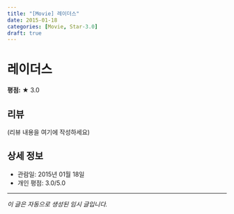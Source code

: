 ```yaml
---
title: "[Movie] 레이더스"
date: 2015-01-18
categories: [Movie, Star-3.0]
draft: true
---
```


# 레이더스

**평점:** ★ 3.0

## 리뷰

(리뷰 내용을 여기에 작성하세요)

## 상세 정보

- 관람일: 2015년 01월 18일
- 개인 평점: 3.0/5.0

---

*이 글은 자동으로 생성된 임시 글입니다.*
